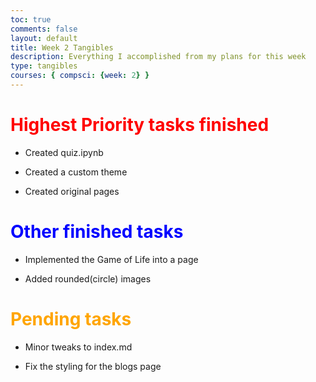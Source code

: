 ```yaml
---
toc: true
comments: false
layout: default
title: Week 2 Tangibles
description: Everything I accomplished from my plans for this week
type: tangibles
courses: { compsci: {week: 2} }
---
```


# <span style="color: red;">Highest Priority tasks finished</span>

- Created quiz.ipynb

- Created a custom theme

- Created original pages

# <span style="color: blue;">Other finished tasks</span>

- Implemented the Game of Life into a page

- Added rounded(circle) images

# <span style="color: orange;">Pending tasks</span>

- Minor tweaks to index.md

- Fix the styling for the blogs page